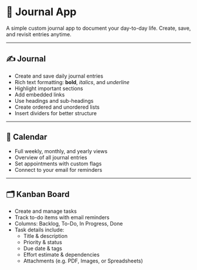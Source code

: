 # 📓 Journal App

A simple custom journal app to document your day-to-day life. Create, save, and revisit entries anytime.

---

## ✍️ Journal

- Create and save daily journal entries  
- Rich text formatting: **bold**, *italics*, and _underline_  
- Highlight important sections  
- Add embedded links  
- Use headings and sub-headings  
- Create ordered and unordered lists  
- Insert dividers for better structure  

---

## 📆 Calendar

- Full weekly, monthly, and yearly views  
- Overview of all journal entries  
- Set appointments with custom flags  
- Connect to your email for reminders  

---

## 🗂️ Kanban Board

- Create and manage tasks  
- Track to-do items with email reminders  
- Columns: Backlog, To-Do, In Progress, Done  
- Task details include:
  - Title & description  
  - Priority & status  
  - Due date & tags  
  - Effort estimate & dependencies  
  - Attachments (e.g. PDF, Images, or Spreadsheets)

